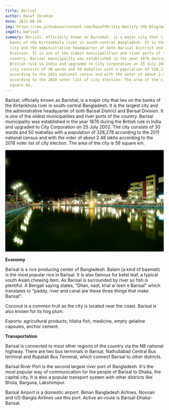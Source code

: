```yaml
---
title: Barisal
author: Rasaf Ibrahim
date: 2021-08-26
img: https://raw.githubusercontent.com/Rasaf99/11ty-Netlify-CMS-Blog/main/img/barisal-1.png
imgAlt: barisal
summary: Barisal, officially known as Barishal, is a major city that lies on the
  banks of the Kirtankhola river in south-central Bangladesh. It is the largest
  city and the administrative headquarter of both Barisal District and Barisal
  Division. It is one of the oldest municipalities and river ports of the
  country. Barisal municipality was established in the year 1876 during the
  British rule in India and upgraded to City Corporation on 25 July 2002. The
  city consists of 30 wards and 50 mahallas with a population of 328,278
  according to the 2011 national census and with the voter of about 2.48 lakhs
  according to the 2018 voter list of city election. The area of the city is 58
  square km.
---
```

Barisal, officially known as Barishal, is a major city that lies on the banks of the Kirtankhola river in south-central Bangladesh. It is the largest city and the administrative headquarter of both Barisal District and Barisal Division. It is one of the oldest municipalities and river ports of the country. Barisal municipality was established in the year 1876 during the British rule in India and upgraded to City Corporation on 25 July 2002. The city consists of 30 wards and 50 mahallas with a population of 328,278 according to the 2011 national census and with the voter of about 2.48 lakhs according to the 2018 voter list of city election. The area of the city is 58 square km.



<p class="-post-img-wrapper-lg"><img class="-post-img-md" src="https://raw.githubusercontent.com/Rasaf99/11ty-Netlify-CMS-Blog/main/img/barisal-2.png" alt="barisal"></p>



**Economy**

Barisal is a rice producing center of Bangladesh. Balam (a kind of basmati) is the most popular rice in Barisal. It is also famous for betel leaf, a typical south Asian chewing item. As Barisal is surrounded by river so fish is plentiful. A Bengali saying states, "Dhan, nadi, khal ai teen e Barisal" which translates to "paddy, river and canal are these three things that make Barisal".

Coconut is a common fruit as the city is located near the coast. Barisal is also known for its hog plum.

Exports: agricultural products, hilsha fish, medicine, empty gelatine capsules, anchor cement.

**Transportation**

Barisal is connected to most other regions of the country via the N8 national highway. There are two bus terminals in Barisal, Nathullabad Central Bus terminal and Rupatali Bus Terminal, which connect Barisal to other districts.

Barisal River Port is the second largest river port of Bangladesh. It's the most popular way of communication for the people of Barisal to Dhaka, the capital city. It is also a popular transport system with other districts like Bhola, Barguna, Lakshimipur.

Barisal Airport is a domestic airport. Biman Bangladesh Airlines, Novoair and US-Bangla Airlines use this port. Active air-route is Barisal-Dhaka-Barisal.